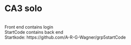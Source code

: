 # CA3 solo
<br>
Front end contains login
<br>
StartCode contains back end
<br>
Startkode: https://github.com/A-R-G-Wagner/grp5startCode
